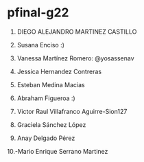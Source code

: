 # pfinal-g22

1. DIEGO ALEJANDRO MARTINEZ CASTILLO

2. Susana Enciso :)

3. Vanessa Martínez Romero: @yosassenav

4. Jessica Hernandez Contreras

5. Esteban Medina Macias

6. Abraham Figueroa :)

7. Victor Raul Villafranco Aguirre-Sion127

8. Graciela Sánchez López

9. Anay Delgado Pérez

10.-Mario Enrique Serrano Martinez